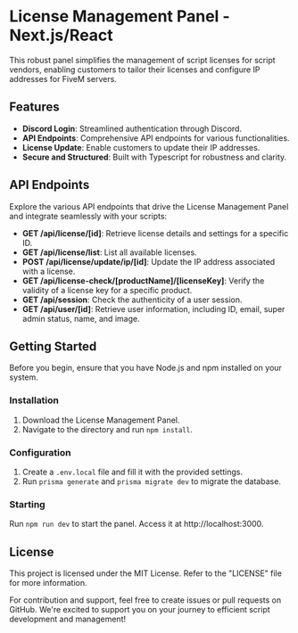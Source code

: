 # License Management Panel - Next.js/React

This robust panel simplifies the management of script licenses for script vendors, enabling customers to tailor their licenses and configure IP addresses for FiveM servers.

## Features

- **Discord Login**: Streamlined authentication through Discord.
- **API Endpoints**: Comprehensive API endpoints for various functionalities.
- **License Update**: Enable customers to update their IP addresses.
- **Secure and Structured**: Built with Typescript for robustness and clarity.

## API Endpoints

Explore the various API endpoints that drive the License Management Panel and integrate seamlessly with your scripts:

- **GET /api/license/[id]**: Retrieve license details and settings for a specific ID.
- **GET /api/license/list**: List all available licenses.
- **POST /api/license/update/ip/[id]**: Update the IP address associated with a license.
- **GET /api/license-check/[productName]/[licenseKey]**: Verify the validity of a license key for a specific product.
- **GET /api/session**: Check the authenticity of a user session.
- **GET /api/user/[id]**: Retrieve user information, including ID, email, super admin status, name, and image.

## Getting Started

Before you begin, ensure that you have Node.js and npm installed on your system.

### Installation

1. Download the License Management Panel.
2. Navigate to the directory and run `npm install`.

### Configuration

1. Create a `.env.local` file and fill it with the provided settings.
2. Run `prisma generate` and `prisma migrate dev` to migrate the database.

### Starting

Run `npm run dev` to start the panel. Access it at http://localhost:3000.

## License

This project is licensed under the MIT License. Refer to the "LICENSE" file for more information.

For contribution and support, feel free to create issues or pull requests on GitHub. We're excited to support you on your journey to efficient script development and management!
